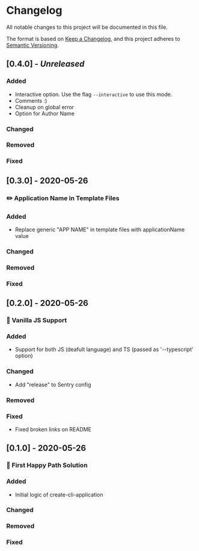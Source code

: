 # Changelog

All notable changes to this project will be documented in this file.

The format is based on [Keep a Changelog](https://keepachangelog.com/en/1.0.0/),
and this project adheres to [Semantic Versioning](https://semver.org/spec/v2.0.0.html).

## [0.4.0] - _Unreleased_

### Added

- Interactive option. Use the flag `--interactive` to use this mode.
- Comments :)
- Cleanup on global error
- Option for Author Name

### Changed

### Removed

### Fixed

## [0.3.0] - 2020-05-26

### ✏️ Application Name in Template Files

### Added

- Replace generic "APP NAME" in template files with applicationName value

### Changed

### Removed

### Fixed

## [0.2.0] - 2020-05-26

### 🔧 Vanilla JS Support

### Added

- Support for both JS (deafult language) and TS (passed as '--typescript' option)

### Changed

- Add "release" to Sentry config

### Removed

### Fixed

- Fixed broken links on README

## [0.1.0] - 2020-05-26

### 🚀 First Happy Path Solution

### Added

- Initial logic of create-cli-application

### Changed

### Removed

### Fixed
